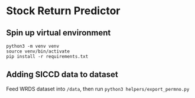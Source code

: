 # Stock Return Predictor

## Spin up virtual environment

```
python3 -m venv venv
source venv/bin/activate
pip install -r requirements.txt
``` 

## Adding SICCD data to dataset

Feed WRDS dataset into `/data`, then run `python3 helpers/export_permno.py`
